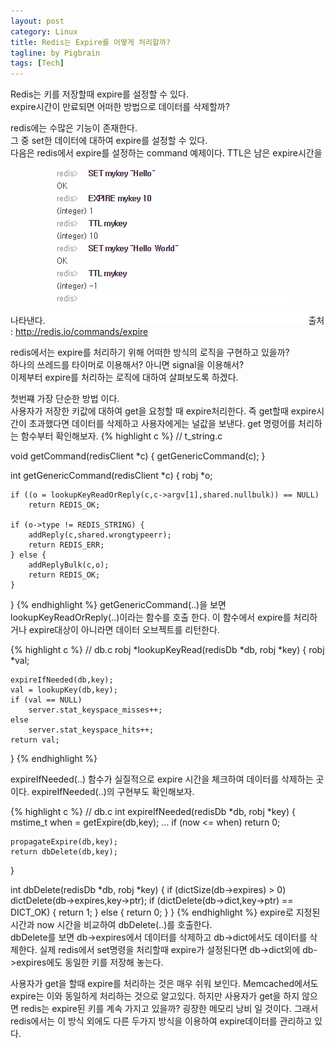 ```yaml
---
layout: post
category: Linux
title: Redis는 Expire를 어떻게 처리할까?
tagline: by Pigbrain
tags: [Tech]
---
```

Redis는 키를 저장할때 expire를 설정할 수 있다.<br>
expire시간이 만료되면 어떠한 방법으로 데이터를 삭제할까?<br>

<!--more-->

redis에는 수많은 기능이 존재한다.  
그 중 set한 데이터에 대하여 expire를 설정할 수 있다.  
다음은 redis에서 expire를 설정하는 command 예제이다. TTL은 남은 expire시간을 나타낸다.
<img src="/assets/themes/Snail/img/RedisMemoryPolicyAboutExpire/redis-expire.png" alt="">
출처 : http://redis.io/commands/expire  

redis에서는 expire를 처리하기 위해 어떠한 방식의 로직을 구현하고 있을까?  
하나의 쓰레드를 타이머로 이용해서? 아니면 signal을 이용해서?  
이제부터 expire를 처리하는 로직에 대하여 살펴보도록 하겠다.

첫번쨰 가장 단순한 방법 이다.  
사용자가 저장한 키값에 대하여 get을 요청할 때 expire처리한다. 즉 get할때 expire시간이 초과했다면 데이터를 삭제하고 사용자에게는 널값을 보낸다.
get 명령어를 처리하는 함수부터 확인해보자.
{% highlight c %}
// t_string.c

void getCommand(redisClient *c) {
	getGenericCommand(c);
}

int getGenericCommand(redisClient *c) {
	robj *o;

	if ((o = lookupKeyReadOrReply(c,c->argv[1],shared.nullbulk)) == NULL)
		return REDIS_OK;

	if (o->type != REDIS_STRING) {
		addReply(c,shared.wrongtypeerr);
		return REDIS_ERR;
	} else {
		addReplyBulk(c,o);
		return REDIS_OK;
	}
}
{% endhighlight %}
getGenericCommand(..)을 보면 lookupKeyReadOrReply(..)이라는 함수를 호출 한다. 이 함수에서 expire를 처리하거나 expire대상이 아니라면 데이터 오브젝트를 리턴한다.  

{% highlight c %}
// db.c
robj *lookupKeyRead(redisDb *db, robj *key) {
	robj *val;

	expireIfNeeded(db,key);
	val = lookupKey(db,key);
	if (val == NULL)
		server.stat_keyspace_misses++;
	else
		server.stat_keyspace_hits++;
	return val;
}
{% endhighlight %}

expireIfNeeded(..) 함수가 실질적으로 expire 시간을 체크하여 데이터를 삭제하는 곳이다.
expireIfNeeded(..)의 구현부도 확인해보자.  

{% highlight c %}
// db.c
int expireIfNeeded(redisDb *db, robj *key) {
	mstime_t when = getExpire(db,key);
	...
	if (now <= when) return 0;

	propagateExpire(db,key);
	return dbDelete(db,key);
}

int dbDelete(redisDb *db, robj *key) {
    if (dictSize(db->expires) > 0) dictDelete(db->expires,key->ptr);
    if (dictDelete(db->dict,key->ptr) == DICT_OK) {
        return 1;
    } else {
        return 0;
    }
}
{% endhighlight %}
expire로 지정된 시간과 now 시간을 비교하여 dbDelete(..)를 호출한다.  
dbDelete를 보면 db->expires에서 데이터를 삭제하고  db->dict에서도 데이터를 삭제한다.
실제 redis에서 set명령을 처리할때 expire가 설정된다면 db->dict외에 db->expires에도 동일한 키를 저장해 놓는다.  

사용자가 get을 할때 expire를 처리하는 것은 매우 쉬워 보인다. Memcached에서도 expire는 이와 동일하게 처리하는 것으로 알고있다.
하지만 사용자가 get을 하지 않으면 redis는 expire된 키를 계속 가지고 있을까? 굉장한 메모리 낭비 일 것이다. 그래서 redis에서는 이 방식 외에도
다른 두가지 방식을 이용하여 expire데이터를 관리하고 있다.








